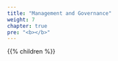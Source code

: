 ```yaml
---
title: "Management and Governance"
weight: 7
chapter: true
pre: "<b></b>"
---
```


{{% children  %}}
